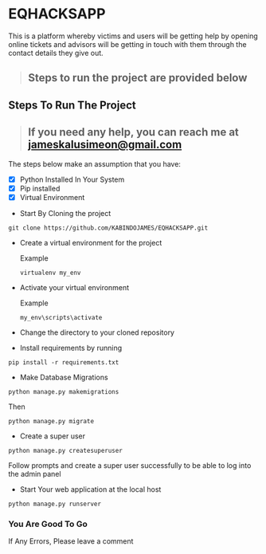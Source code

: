 # EQHACKSAPP
This is a platform whereby victims and users will be getting help by opening online tickets and advisors will be getting in touch with them through the contact details they give out.
> ## Steps to run the project are provided below

## Steps To Run The Project
> ## If you need any help, you can reach me at jameskalusimeon@gmail.com
The steps below make an assumption that you have:
 - [x] Python Installed In Your System
 - [x] Pip installed
 - [x] Virtual Environment

- Start By Cloning the project
```
git clone https://github.com/KABINDOJAMES/EQHACKSAPP.git
```
- Create a virtual environment for the project

   Example 
   ```
   virtualenv my_env
   ```
- Activate your virtual environment

   Example
   ```
   my_env\scripts\activate
   ```
 - Change the directory to your cloned repository
 - Install requirements by running
 ```
 pip install -r requirements.txt
 ```
 - Make Database Migrations
  ```
  python manage.py makemigrations
  ```
  Then
  ```
  python manage.py migrate
  ```
  - Create a super user 
   ```
   python manage.py createsuperuser
   ```
   Follow prompts and create a super user successfully to be able to log into the admin panel
   
   - Start Your web application at the local host 
   ```
   python manage.py runserver
   ```
   ### You Are Good To Go
   
   If Any Errors, Please leave a comment
